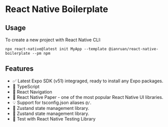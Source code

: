 # React Native Boilerplate

## Usage

To create a new project with React Native CLI:

`npx react-native@latest init MyApp --template @ianruan/react-native-boilerplate --pm npm`

## Features

- ✅ Latest Expo SDK (v51) integraged, ready to install any Expo packages.
- 🎉 TypeScript
- 🧭 React Navigation
- 💅 React Native Paper - one of the most popular React Native UI libraries.
- 💡 Support for tsconfig.json aliases `@/`.
- 🐻 Zustand state management library.
- 🐻 Zustand state management library.
- 🧪 Test with React Native Testing Library
